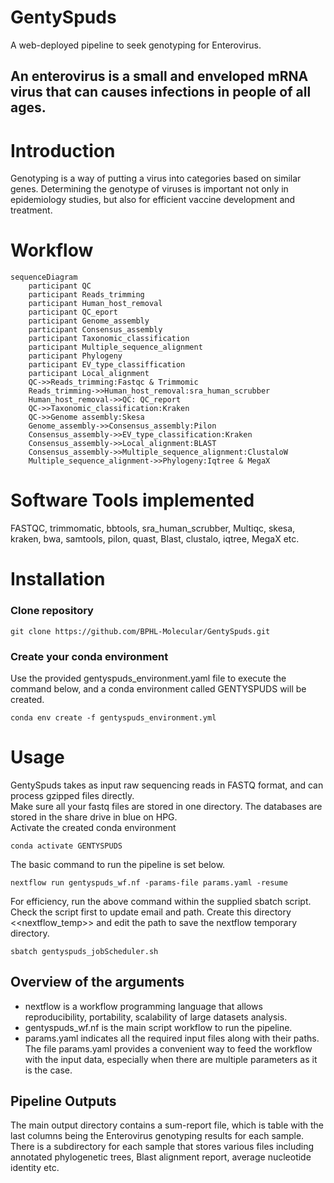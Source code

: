# GentySpuds
A web-deployed pipeline to seek genotyping for Enterovirus.
## An enterovirus is a small and enveloped mRNA virus that can causes infections in people of all ages.

# Introduction
Genotyping is a way of putting a virus into categories based on similar genes.
Determining the genotype of viruses is important not only in epidemiology studies, but also for efficient vaccine development
and treatment.       

# Workflow
```mermaid
sequenceDiagram
    participant QC
    participant Reads_trimming
    participant Human_host_removal
    participant QC_eport
    participant Genome_assembly
    participant Consensus_assembly
    participant Taxonomic_classification
    participant Multiple_sequence_alignment
    participant Phylogeny
    participant EV_type_classiffication
    participant Local_alignment
    QC->>Reads_trimming:Fastqc & Trimmomic
    Reads_trimming->>Human_host_removal:sra_human_scrubber
    Human_host_removal->>QC: QC_report
    QC->>Taxonomic_classification:Kraken
    QC->>Genome assembly:Skesa
    Genome_assembly->>Consensus_assembly:Pilon
    Consensus_assembly->>EV_type_classification:Kraken
    Consensus_assembly->>Local_alignment:BLAST
    Consensus_assembly->>Multiple_sequence_alignment:ClustaloW
    Multiple_sequence_alignment->>Phylogeny:Iqtree & MegaX 
```
   
# Software Tools implemented
FASTQC, trimmomatic, bbtools, sra_human_scrubber, Multiqc, skesa, kraken, bwa, samtools, pilon, quast, Blast, clustalo, iqtree, MegaX etc. 

# Installation
### Clone repository
```
git clone https://github.com/BPHL-Molecular/GentySpuds.git
```
### Create your conda environment
Use the provided gentyspuds_environment.yaml file to execute the command below, and a conda environment called GENTYSPUDS will be created.    
```
conda env create -f gentyspuds_environment.yml
```

# Usage
GentySpuds takes as input raw sequencing reads in FASTQ format, and can process gzipped files directly.  
Make sure all your fastq files are stored in one directory. The databases are stored in the share drive in blue on HPG. <br />
Activate the created conda environment <br />
```
conda activate GENTYSPUDS
```
The basic command to run the pipeline is set below. <br />   
```
nextflow run gentyspuds_wf.nf -params-file params.yaml -resume
```

For efficiency, run the above command within the supplied sbatch script. Check the script first to update email and path. Create this directory <<nextflow_temp>> and edit the path to save the nextflow temporary directory.

```
sbatch gentyspuds_jobScheduler.sh
``` 

## Overview of the arguments
- nextflow is a workflow programming language that allows reproducibility, portability, scalability of large datasets analysis.
- gentyspuds_wf.nf is the main script workflow to run the pipeline.  
- params.yaml indicates all the required input files along with their paths.
The file params.yaml provides a convenient way to feed the workflow with the input data, especially when there are multiple parameters as it is the case.

## Pipeline Outputs
The main output directory contains a sum-report file, which is table with the last columns being the Enterovirus genotyping results for each sample. There is a subdirectory for each sample that stores various files including annotated phylogenetic trees, Blast alignment report, average nucleotide identity etc.